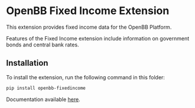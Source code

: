 # OpenBB Fixed Income Extension

This extension provides fixed income data for the OpenBB Platform.

Features of the Fixed Income extension include information on government bonds and central bank rates.

## Installation

To install the extension, run the following command in this folder:

```bash
pip install openbb-fixedincome
```

Documentation available [here](https://docs.openbb.co/platform/developer_guide/contributing).
